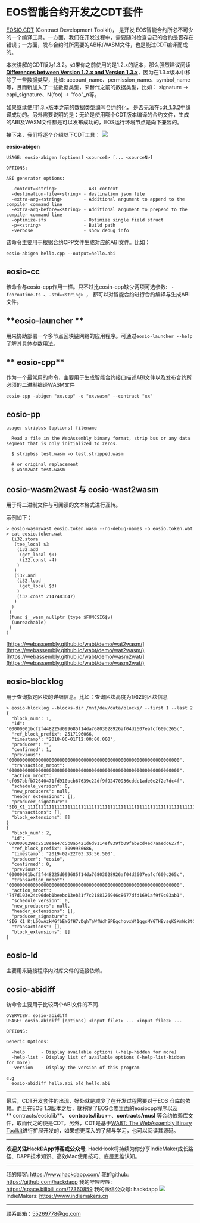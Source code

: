 # EOS智能合约开发之CDT套件

[EOSIO.CDT](https://github.com/EOSIO/eosio.cdt/) (Contract Development Toolkit)， 是开发 EOS智能合约所必不可少的一个编译工具。一方面，我们在开发过程中，需要随时检查自己的合约是否存在错误；一方面，发布合约时所需要的ABI和WASM文件，也是能过CDT编译而成的。

本次讲解的CDT版为1.3.2。如果你之前使用的是1.2.x的版本，那么强烈建议阅读[**Differences between Version 1.2.x and Version 1.3.x**](https://github.com/EOSIO/eosio.cdt/tree/v1.3.2#differences-between-version-12x-and-version-13x)，因为在1.3.x版本中移除了一些数据类型，比如: account\_name、permission\_name、symbol\_name等，且而新加入了一些数据类型，来替代之前的数据类型，比如： signature -\> capi\_signature、N(foo) -\> "foo"\_n等。

如果继续使用1.3.x版本之前的数据类型编写合约的化， 是否无法在cdt\_1.3.2中编译成功的。另外需要说明的是：无论是使用哪个CDT版本编译的合约文件，生成的ABI及WASM文件都是可以发布成功的，EOS运行环境节点是向下兼容的。

接下来，我们将逐个介绍以下CDT工具：
![](http://cdn.hackdapp.com/2019-03-14-095444.jpg)

**eosio-abigen**


```
USAGE: eosio-abigen [options] <source0> [... <sourceN>]

OPTIONS:

ABI generator options:

  -context=<string>          - ABI context
  -destination-file=<string> - destination json file
  -extra-arg=<string>        - Additional argument to append to the compiler command line
  -extra-arg-before=<string> - Additional argument to prepend to the compiler command line
  -optimize-sfs              - Optimize single field struct
  -p=<string>                - Build path
  -verbose                   - show debug info
```

该命令主要用于根据合约CPP文件生成对应的ABI文件。比如：

```
eosio-abigen hello.cpp --output=hello.abi
```

## **eosio-cc**

该命令与eosio-cpp作用一样。只不过比eosin-cpp缺少两项可选参数: ` -fcoroutine-ts `、`-std=<string> `， 都可以对智能合约进行合约编译与生成ABI文件。

## **eosio-launcher **

用来协助部署一个多节点区块链网络的应用程序。可通过`eosio-launcher --help`了解其具体参数用法。

## ** eosio-cpp**

作为一个最常用的命令，主要用于生成智能合约接口描述ABI文件以及发布合约所必须的二进制编译WASM文件

```
eosio-cpp -abigen "xx.cpp" -o "xx.wasm" --contract "xx"
```

## **eosio-pp**


```
usage: stripbss [options] filename

  Read a file in the WebAssembly binary format, strip bss or any data segment that is only initialized to zeros.

  $ stripbss test.wasm -o test.stripped.wasm

  # or original replacement
  $ wasm2wat test.wasm
```

## **eosio-wasm2wast** 与 **eosio-wast2wasm**

用于将二进制文件与可阅读的文本格式进行互转。

示例如下：

```
> eosio-wasm2wast eosio.token.wasm --no-debug-names -o eosio.token.wat
> cat eosio.token.wat
  (i32.store
   (tee_local $3
    (i32.add
     (get_local $0)
     (i32.const -4)
    )
   )
   (i32.and
    (i32.load
     (get_local $3)
    )
    (i32.const 2147483647)
   )
  )
 )
 (func $__wasm_nullptr (type $FUNCSIG$v)
  (unreachable)
 )
)
```

[https://webassembly.github.io/wabt/demo/wat2wasm/](https://webassembly.github.io/wabt/demo/wat2wasm/)
[https://webassembly.github.io/wabt/demo/wasm2wat/](https://webassembly.github.io/wabt/demo/wasm2wat/)

## **eosio-blocklog**

用于查询指定区块的详细信息。比如：查询区块高度为1和2的区块信息


```
> eosio-blocklog --blocks-dir /mnt/dev/data/blocks/ --first 1 --last 2
{
  "block_num": 1,
  "id": "00000001bcf2f448225d099685f14da76803028926af04d2607eafcf609c265c",
  "ref_block_prefix": 2517196066,
  "timestamp": "2018-06-01T12:00:00.000",
  "producer": "",
  "confirmed": 1,
  "previous": "0000000000000000000000000000000000000000000000000000000000000000",
  "transaction_mroot": "0000000000000000000000000000000000000000000000000000000000000000",
  "action_mroot": "cf057bbfb72640471fd910bcb67639c22df9f92470936cddc1ade0e2f2e7dc4f",
  "schedule_version": 0,
  "new_producers": null,
  "header_extensions": [],
  "producer_signature": "SIG_K1_111111111111111111111111111111111111111111111111111111111111111116uk5ne",
  "transactions": [],
  "block_extensions": []
}
{
  "block_num": 2,
  "id": "000000029ec2518eae47c5b8a5421d6d9114ef839fb09fab9cd4ed7aaedc627f",
  "ref_block_prefix": 3099936686,
  "timestamp": "2019-02-22T03:33:56.500",
  "producer": "eosio",
  "confirmed": 0,
  "previous": "00000001bcf2f448225d099685f14da76803028926af04d2607eafcf609c265c",
  "transaction_mroot": "0000000000000000000000000000000000000000000000000000000000000000",
  "action_mroot": "747d103e24c96deb1beebc13eb31f7c2188126946c8677dfd1691af9f9c03ab1",
  "schedule_version": 0,
  "new_producers": null,
  "header_extensions": [],
  "producer_signature": "SIG_K1_KjL6GwAzkMGfbEYGfH7vDghTaWfWdhSPEgchovxW41ggsMYGTHBvsqKSKmWc8tGG33SkvKxBGoAfseyUU4nPZAMmJ9k8wT",
  "transactions": [],
  "block_extensions": []
}
```

## **eosio-Id**

主要用来链接程序内对库文件的链接依赖。

## **eosio-abidiff**

访命令主要用于比较两个ABI文件的不同.

```
OVERVIEW: eosio-abidiff
USAGE: eosio-abidiff [options] <input file1> ... <input file2> ...

OPTIONS:

Generic Options:

  -help      - Display available options (-help-hidden for more)
  -help-list - Display list of available options (-help-list-hidden for more)
  -version   - Display the version of this program

e.g
  eosio-abidiff hello.abi old_hello.abi
```

----

最后，CDT开发套件的出现，好处就是减少了在开发过程需要对于EOS 仓库的依赖。而且在EOS 1.3版本之后，就移除了EOS仓库里面的eosiocpp程序以及** contracts/eosiolib**、 **contracts/libc++**、**contracts/musl** 等合约依赖库文件，取而代之的便是CDT。另外，CDT是基于[WABT: The WebAssembly Binary Toolkit](https://github.com/WebAssembly/wabt)进行扩展开发的，如果想更深入的了解与学习，也可以阅读其源码。

------------------------------------------------------------------------------------------------------------

**欢迎关注HackDApp博客或公众号**, HackHook将持续为你分享IndieMaker成长路径、DAPP技术知识、高效Mac使用技巧、底层思维认知。

------------------------------------------------------------------------------------------------------------

我的博客:     https://www.hackdapp.com/
我的github:   https://github.com/hackdapp
我的哔哩哔哩:   https://space.bilibili.com/17360859
我的微信公众号: hackdapp
![](http://cdn.hackdapp.com/2019-04-03-mysign.jpg)
IndieMakers:  https://www.indiemakers.cn

------------------------------------------------------------------------------------------------------------
联系邮箱：55269778@qq.com
